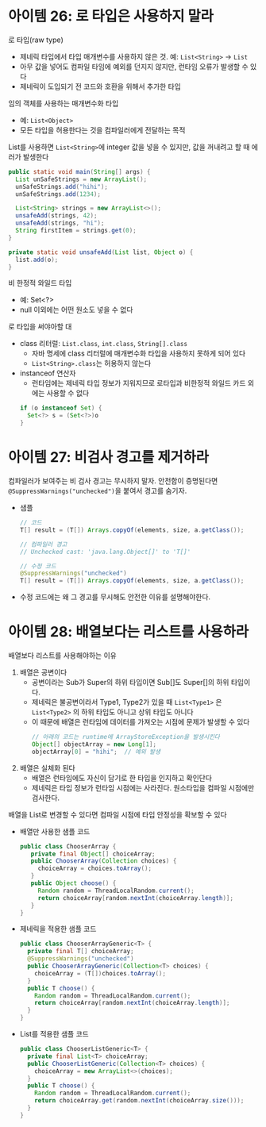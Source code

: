 # 아이템 26: 로 타입은 사용하지 말라
로 타입(raw type)
- 제네릭 타입에서 타입 매개변수를 사용하지 않은 것. 예: `List<String>` -> `List`
- 아무 값을 넣어도 컴파일 타임에 예외를 던지지 않지만, 런타임 오류가 발생할 수 있다
- 제네릭이 도입되기 전 코드와 호환을 위해서 추가한 타입

임의 객체를 사용하는 매개변수화 타입
- 예: `List<Object>`
- 모든 타입을 허용한다는 것을 컴파일러에게 전달하는 목적

List를 사용하면 `List<String>`에 integer 값을 넣을 수 있지만, 값을 꺼내려고 할 때 에러가 발생한다
```java
public static void main(String[] args) {
  List unSafeStrings = new ArrayList();
  unSafeStrings.add("hihi");
  unSafeStrings.add(1234);

  List<String> strings = new ArrayList<>();
  unsafeAdd(strings, 42);
  unsafeAdd(strings, "hi");
  String firstItem = strings.get(0);
}

private static void unsafeAdd(List list, Object o) {
  list.add(o);
}
```

비 한정적 와일드 타입
- 예: Set<?>
- null 이외에는 어떤 원소도 넣을 수 없다

로 타입을 써야아할 대
- class 리터럴: `List.class`, `int.class`, `String[].class`
   - 자바 명세에 class 리터럴에 매개변수화 타입을 사용하지 못하게 되어 있다
   - `List<String>.class`는 허용하지 않는다
- instanceof 연산자
   - 런타임에는 제네릭 타입 정보가 지워지므로 로타입과 비한정적 와일드 카드 외에는 사용할 수 없다
   ```java
   if (o instanceof Set) {
     Set<?> s = (Set<?>)o
   }
   ```

# 아이템 27: 비검사 경고를 제거하라
컴파일러가 보여주는 비 검사 경고는 무시하지 말자. 안전함이 증명된다면 `@SuppressWarnings("unchecked")`을 붙여서 경고를 숨기자.
- 샘플
   ```java
   // 코드
   T[] result = (T[]) Arrays.copyOf(elements, size, a.getClass());

   // 컴파일러 경고
   // Unchecked cast: 'java.lang.Object[]' to 'T[]'

   // 수정 코드
   @SuppressWarnings("unchecked")
   T[] result = (T[]) Arrays.copyOf(elements, size, a.getClass());
   ```
- 수정 코드에는 왜 그 경고를 무시해도 안전한 이유를 설명해야한다.

# 아이템 28: 배열보다는 리스트를 사용하라
배열보다 리스트를 사용해야하는 이유
1. 배열은 공변이다
   - 공변이라는 Sub가 Super의 하위 타입이면 Sub[]도 Super[]의 하위 타입이다.
   - 제네릭은 불공변이라서 Type1, Type2가 있을 때 `List<Type1>` 은 `List<Type2>` 의 하위 타입도 아니고 상위 타입도 아니다
   - 이 때문에 배열은 런타임에 데이터를 가져오는 시점에 문제가 발생할 수 있다
      ```java
      // 아래의 코드는 runtime에 ArrayStoreException을 발생시킨다
      Object[] objectArray = new Long[1];
      objectArray[0] = "hihi";  // 예외 발생
      ```
2. 배열은 실체화 된다
   - 배열은 런타임에도 자신이 담기로 한 타입을 인지하고 확인단다
   - 제네릭은 타입 정보가 런타임 시점에는 사라진다. 원소타입을 컴파일 시점에만 검사한다. 

배열을 List<T>로 변경할 수 있다면 컴파일 시점에 타입 안정성을 확보할 수 있다
- 배열만 사용한 샘플 코드
   ```java
   public class ChooserArray {
      private final Object[] choiceArray;
      public ChooserArray(Collection choices) {
        choiceArray = choices.toArray();
      }
      public Object choose() {
        Random random = ThreadLocalRandom.current();
        return choiceArray[random.nextInt(choiceArray.length)];
      }
   }
   ```
- 제네릭을 적용한 샘플 코드
  ```java
  public class ChooserArrayGeneric<T> {
    private final T[] choiceArray;
    @SuppressWarnings("unchecked")
    public ChooserArrayGeneric(Collection<T> choices) {
      choiceArray = (T[])choices.toArray();
    }
    public T choose() {
      Random random = ThreadLocalRandom.current();
      return choiceArray[random.nextInt(choiceArray.length)];
    }
  }
  ```
- List<T>를 적용한 샘플 코드
  ```java
  public class ChooserListGeneric<T> {
    private final List<T> choiceArray;
    public ChooserListGeneric(Collection<T> choices) {
      choiceArray = new ArrayList<>(choices);
    }
    public T choose() {
      Random random = ThreadLocalRandom.current();
      return choiceArray.get(random.nextInt(choiceArray.size()));
    }
  }
  ```